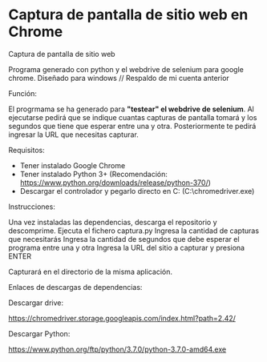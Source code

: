 # Captura de pantalla de sitio web en Chrome
Captura de pantalla de sitio web

Programa generado con python y el webdrive de selenium para google chrome. 
Diseñado para windows // Respaldo de mi cuenta anterior

Función:

El progrmama se ha generado para <b> "testear" el webdrive de selenium</b>. Al ejecutarse pedirá que se indique cuantas capturas de pantalla tomará y los segundos que tiene que esperar entre una y otra. Posteriormente te pedirá ingresar la URL que necesitas capturar.

Requisitos:

* Tener instalado Google Chrome
* Tener instalado Python 3+ (Recomendación: https://www.python.org/downloads/release/python-370/)
* Descargar el controlador y pegarlo directo en C: (C:\chromedriver.exe)

Instrucciones:

Una vez instaladas las dependencias, descarga el repositorio y descomprime.
Ejecuta el fichero captura.py
Ingresa la cantidad de capturas que necesitarás
Ingresa la cantidad de segundos que debe esperar el programa entre una y otra
Ingresa la URL del sitio a capturar y presiona ENTER

Capturará en el directorio de la misma aplicación.

Enlaces de descargas de dependencias:

Descargar drive:

https://chromedriver.storage.googleapis.com/index.html?path=2.42/

Descargar Python:

https://www.python.org/ftp/python/3.7.0/python-3.7.0-amd64.exe
